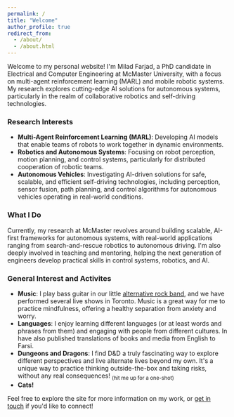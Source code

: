 ```yaml
---
permalink: /
title: "Welcome"
author_profile: true
redirect_from: 
  - /about/
  - /about.html
---
```


Welcome to my personal website! I'm Milad Farjad, a PhD candidate in Electrical and Computer Engineering at McMaster University, with a focus on multi-agent reinforcement learning (MARL) and mobile robotic systems. My research explores cutting-edge AI solutions for autonomous systems, particularly in the realm of collaborative robotics and self-driving technologies.


### Research Interests
- **Multi-Agent Reinforcement Learning (MARL)**: Developing AI models that enable teams of robots to work together in dynamic environments.
- **Robotics and Autonomous Systems**: Focusing on robot perception, motion planning, and control systems, particularly for distributed cooperation of robotic teams.
- **Autonomous Vehicles**: Investigating AI-driven solutions for safe, scalable, and efficient self-driving technologies, including perception, sensor fusion, path planning, and control algorithms for autonomous vehicles operating in real-world conditions.

### What I Do
Currently, my research at McMaster revolves around building scalable, AI-first frameworks for autonomous systems, with real-world applications ranging from search-and-rescue robotics to autonomous driving. I'm also deeply involved in teaching and mentoring, helping the next generation of engineers develop practical skills in control systems, robotics, and AI.

### General Interest and Activites
- **Music**: I play bass guitar in our little [alternative rock band](https://youtube.com/@1297_), and we have performed several live shows in Toronto. Music is a great way for me to practice mindfulness, offering a healthy separation from anxiety and worry.
- **Languages**: I enjoy learning different languages (or at least words and phrases from them) and engaging with people from different cultures. In have also published translations of books and media from English to Farsi.
- **Dungeons and Dragons**: I find D&D a truly fascinating way to explore different perspectives and live alternate lives beyond my own. It's a unique way to practice thinking outside-the-box and taking risks, without any real consequences! <sub>(hit me up for a one-shot)</sub>
- **Cats!**

Feel free to explore the site for more information on my work, or [get in touch](mailto:mfarjadnasab@gmail.com) if you'd like to connect!

